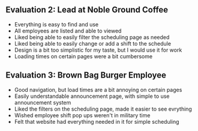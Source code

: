 ## Evaluation 2: Lead at Noble Ground Coffee
- Everything is easy to find and use
- All employees are listed and able to viewed
- Liked being able to easily filter the scheduling page as needed
- Liked being able to easily change or add a shift to the schedule
- Design is a bit too simplistic for my taste, but I would use it for work
- Loading times on certain pages were a bit cumbersome

## Evaluation 3: Brown Bag Burger Employee
- Good navigation, but load times are a bit annoying on certain pages
- Easily understandable announcement page, with simple to use announcement system
- Liked the filters on the scheduling page, made it easier to see evrything
- Wished employee shift pop ups weren't in military time
- Felt that website had everything needed in it for simple scheduling
